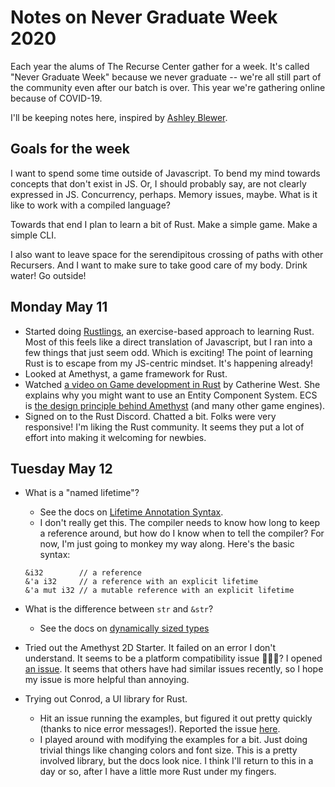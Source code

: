 # Notes on Never Graduate Week 2020

Each year the alums of The Recurse Center gather for a week. It's called "Never Graduate Week" because we never graduate -- we're all still part of the community even after our batch is over. This year we're gathering online because of COVID-19.

I'll be keeping notes here, inspired by [Ashley Blewer](https://twitter.com/ablwr/status/1259842898922819584?s=20).

## Goals for the week
I want to spend some time outside of Javascript. To bend my mind towards concepts that don't exist in JS. Or, I should probably say, are not clearly expressed in JS. Concurrency, perhaps. Memory issues, maybe. What is it like to work with a compiled language? 

Towards that end I plan to learn a bit of Rust. Make a simple game. Make a simple CLI.

I also want to leave space for the serendipitous crossing of paths with other Recursers. And I want to make sure to take good care of my body. Drink water! Go outside!

## Monday May 11
- Started doing [Rustlings](https://github.com/rust-lang/rustlings/), an exercise-based approach to learning Rust. Most of this feels like a direct translation of Javascript, but I ran into a few things that just seem odd. Which is exciting! The point of learning Rust is to escape from my JS-centric mindset. It's happening already!
- Looked at Amethyst, a game framework for Rust. 
- Watched [a video on Game development in Rust](https://www.youtube.com/watch?v=aKLntZcp27M) by Catherine West. She explains why you might want to use an Entity Component System. ECS is [the design principle behind Amethyst](https://book.amethyst.rs/stable/concepts/entity_and_component.html) (and many other game engines).
- Signed on to the Rust Discord. Chatted a bit. Folks were very responsive! I'm liking the Rust community. It seems they put a lot of effort into making it welcoming for newbies.

## Tuesday May 12
- What is a "named lifetime"?
  - See the docs on [Lifetime Annotation Syntax](https://doc.rust-lang.org/book/ch10-03-lifetime-syntax.html?highlight=named,lifetime#lifetime-annotation-syntax).
  - I don't really get this. The compiler needs to know how long to keep a reference around, but how do I know when to tell the compiler? For now, I'm just going to monkey my way along. Here's the basic syntax:
  ```
  &i32        // a reference
  &'a i32     // a reference with an explicit lifetime
  &'a mut i32 // a mutable reference with an explicit lifetime
  ```
- What is the difference between `str` and `&str`?
  - See the docs on [dynamically sized types](https://doc.rust-lang.org/book/ch19-04-advanced-types.html#dynamically-sized-types-and-the-sized-trait)
  
- Tried out the Amethyst 2D Starter. It failed on an error I don't understand. It seems to be a platform compatibility issue 🤷🏻‍♀️? I opened [an issue](https://github.com/amethyst/amethyst-starter-2d/issues/18). It seems that others have had similar issues recently, so I hope my issue is more helpful than annoying.

- Trying out Conrod, a UI library for Rust. 
  - Hit an issue running the examples, but figured it out pretty quickly (thanks to nice error messages!). Reported the issue [here](https://github.com/PistonDevelopers/conrod/issues/1345).
  - I played around with modifying the examples for a bit. Just doing trivial things like changing colors and font size. This is a pretty involved library, but the docs look nice. I think I'll return to this in a day or so, after I have a little more Rust under my fingers.


